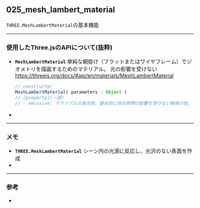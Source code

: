 ## 025_mesh_lambert_material

``THREE.MeshLambertMaterial``の基本機能

---
### 使用したThree.jsのAPIについて(抜粋)

- **``MeshLambertMaterial``**
  単純な網掛け（フラットまたはワイヤフレーム）でジオメトリを描画するためのマテリアル。 光の影響を受けない
  https://threejs.org/docs/#api/en/materials/MeshLambertMaterial

  ```javascript
  // constructor
  MeshLambertMaterial( parameters : Object )
  // [property](一部)
  // - emissive: マテリアルの発光色、基本的に他の照明の影響を受けない無地の色。デフォルトは黒
  ```



- 


---
### メモ

- **``THREE.MeshLambertMaterial``**
  シーン内の光源に反応し、光沢のない表面を作成
- 

------

### 参考

- 
